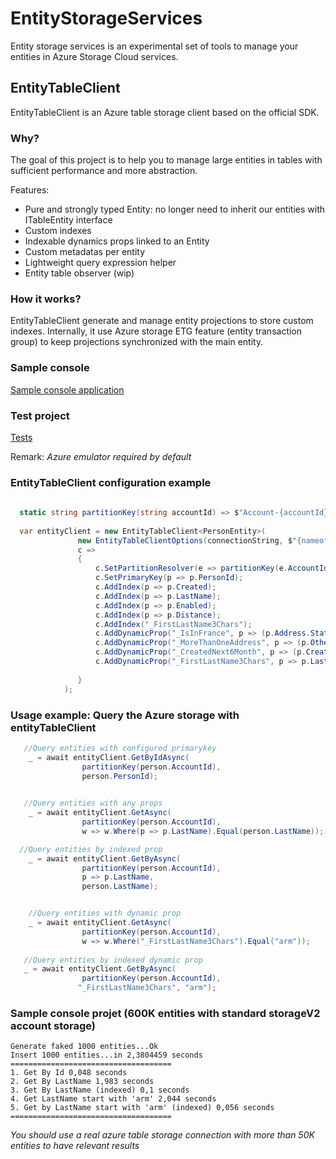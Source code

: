 # EntityStorageServices 
Entity storage services is an experimental set of tools to manage your entities in Azure Storage Cloud services.

## EntityTableClient
EntityTableClient is an Azure table storage client based on the official SDK.

### Why?
The goal of this project is to help you to manage large entities in tables with sufficient performance and more abstraction.

Features:

* Pure and strongly typed Entity: no longer need to inherit our entities with ITableEntity interface
* Custom indexes 
* Indexable dynamics props linked to an Entity
* Custom metadatas per entity
* Lightweight query expression helper 
* Entity table observer (wip)

### How it works?

EntityTableClient generate and manage entity projections to store custom indexes.
Internally, it use Azure storage ETG feature (entity transaction group) to keep projections synchronized with the main entity.

### Sample console 
[Sample console application](https://github.com/Evodim/EntityStorageServices/blob/main/Samples/EntityClientSample.cs)

### Test project
[Tests](https://github.com/Evodim/EntityStorageServices/blob/main/EntityTableServices.Tests/EntityTableClientTests.cs)

 Remark: *Azure emulator required by default*

### EntityTableClient configuration example

```csharp
  
  static string partitionKey(string accountId) => $"Account-{accountId}";
  
  var entityClient = new EntityTableClient<PersonEntity>(
               new EntityTableClientOptions(connectionString, $"{nameof(PersonEntity)}Table", maxConcurrentInsertionTasks: 10),
               c =>
               {
                   c.SetPartitionResolver(e => partitionKey(e.AccountId));
                   c.SetPrimaryKey(p => p.PersonId);
                   c.AddIndex(p => p.Created);
                   c.AddIndex(p => p.LastName);
                   c.AddIndex(p => p.Enabled);
                   c.AddIndex(p => p.Distance);
                   c.AddIndex("_FirstLastName3Chars");
                   c.AddDynamicProp("_IsInFrance", p => (p.Address.State == "France"));
                   c.AddDynamicProp("_MoreThanOneAddress", p => (p.OtherAddress.Count > 1));
                   c.AddDynamicProp("_CreatedNext6Month", p => (p.Created > DateTimeOffset.UtcNow.AddMonths(-6)));
                   c.AddDynamicProp("_FirstLastName3Chars", p => p.LastName.ToLower().Substring(0, 3));
                   
               }
            );

```

### Usage example: Query the Azure storage with entityTableClient

```csharp
   //Query entities with configured primarykey
    _ = await entityClient.GetByIdAsync(
                partitionKey(person.AccountId),
                person.PersonId);
                

   //Query entities with any props 
    _ = await entityClient.GetAsync(
                partitionKey(person.AccountId),
                w => w.Where(p => p.LastName).Equal(person.LastName));

  //Query entities by indexed prop
    _ = await entityClient.GetByAsync(
                partitionKey(person.AccountId),
                p => p.LastName,
                person.LastName);


    //Query entities with dynamic prop
    _ = await entityClient.GetAsync(
                partitionKey(person.AccountId),
                w => w.Where("_FirstLastName3Chars").Equal("arm"));
                  
   //Query entities by indexed dynamic prop
   _ = await entityClient.GetByAsync(
                partitionKey(person.AccountId),
               "_FirstLastName3Chars", "arm");  
```

### Sample console projet (600K entities with standard storageV2 account storage)

```
Generate faked 1000 entities...Ok
Insert 1000 entities...in 2,3804459 seconds
====================================
1. Get By Id 0,048 seconds
2. Get By LastName 1,983 seconds
3. Get By LastName (indexed) 0,1 seconds
4. Get LastName start with 'arm' 2,044 seconds
5. Get by LastName start with 'arm' (indexed) 0,056 seconds
====================================
```
*You should use a real azure table storage connection with more than 50K entities to have relevant results*


